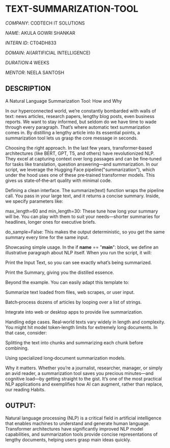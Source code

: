 # TEXT-SUMMARIZATION-TOOL

*COMPANY*: CODTECH IT SOLUTIONS

*NAME*: AKULA GOWRI SHANKAR

*INTERN ID*: CT04DH833

*DOMAIN*: AI(ARTIFICIAL INTELLIGENCE)

*DURATION*:4 WEEKS

*MENTOR*: NEELA SANTOSH

## DESCRIPTION
A Natural Language Summarization Tool: How and Why

In our hyperconnected world, we’re constantly bombarded with walls of text: news articles, research papers, lengthy blog posts, even business reports. We want to stay informed, but seldom do we have time to wade through every paragraph. That’s where automatic text summarization comes in. By distilling a lengthy article into its essential points, a summarization tool lets us grasp the core message in seconds.

Choosing the right approach. In the last few years, transformer‑based architectures (like BERT, GPT, T5, and others) have revolutionized NLP. They excel at capturing context over long passages and can be fine‑tuned for tasks like translation, question answering—and summarization. In our script, we leverage the Hugging Face pipeline("summarization"), which under the hood uses one of these pre‑trained transformer models. This gives us state‑of‑the‑art quality with minimal code.

Defining a clean interface. The summarize(text) function wraps the pipeline call. You pass in your large text, and it returns a concise summary. Inside, we specify parameters like:

max_length=60 and min_length=30: These tune how long your summary will be. You can play with them to suit your needs—shorter summaries for headlines, longer ones for executive briefs.

do_sample=False: This makes the output deterministic, so you get the same summary every time for the same input.

Showcasing simple usage. In the if __name__ == "__main__": block, we define an illustrative paragraph about NLP itself. When you run the script, it will:

Print the Input Text, so you can see exactly what’s being summarized.

Print the Summary, giving you the distilled essence.

Beyond the example. You can easily adapt this template to:

Summarize text loaded from files, web scrapes, or user input.

Batch‑process dozens of articles by looping over a list of strings.

Integrate into web or desktop apps to provide live summarization.

Handling edge cases. Real‑world texts vary widely in length and complexity. You might hit model token‑length limits for extremely long documents. In that case, consider:

Splitting the text into chunks and summarizing each chunk before combining.

Using specialized long‑document summarization models.

Why it matters. Whether you’re a journalist, researcher, manager, or simply an avid reader, a summarization tool saves you precious minutes—and cognitive load—by getting straight to the gist. It’s one of the most practical NLP applications and exemplifies how AI can augment, rather than replace, our reading Habits.
## OUTPUT:
 Natural language processing (NLP) is a critical field in artificial intelligence that enables machines to understand and generate human language. Transformer architectures have significantly improved NLP model capabilities, and summarization tools provide concise representations of lengthy documents, helping users grasp main ideas quickly.
